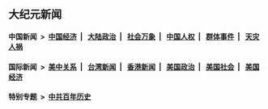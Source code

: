 ## 大纪元新闻

#### 中国新闻 &nbsp;>&nbsp; [中国经济](indexes/ncid283/README.md?07261245) &nbsp;| &nbsp; [大陆政治](indexes/ncid277/README.md?07261245) &nbsp;| &nbsp; [社会万象](indexes/ncid282/README.md?07261245) &nbsp;| &nbsp; [中国人权](indexes/ncid278/README.md?07261245) &nbsp;| &nbsp; [群体事件](indexes/ncid279/README.md?07261245) &nbsp;| &nbsp; [天灾人祸](indexes/ncid280/README.md?07261245)

#### 国际新闻 &nbsp;>&nbsp; [美中关系](indexes/nf1412576/README.md?07261245) &nbsp;| &nbsp; [台湾新闻](indexes/ncid1349361/README.md?07261245) &nbsp;| &nbsp; [香港新闻](indexes/ncid1349362/README.md?07261245) &nbsp;| &nbsp; [美国政治](indexes/ncid1078159/README.md?07261245) &nbsp;| &nbsp; [美国社会](indexes/ncid1078160/README.md?07261245) &nbsp;| &nbsp; [美国经济](indexes/ncid1078158/README.md?07261245)

#### 特别专题 &nbsp;>&nbsp; [中共百年历史](https://github.com/epoch-news/epoch-special/blob/master/README.md?07261245)  
